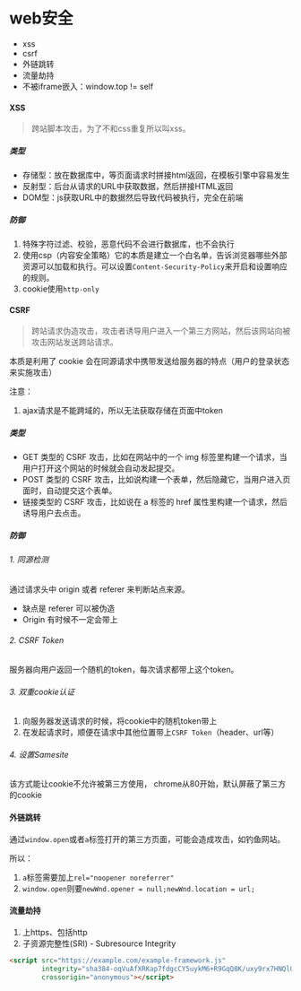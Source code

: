 # web安全

- xss
- csrf
- 外链跳转
- 流量劫持
- 不被iframe嵌入：window.top != self

#### XSS

> 跨站脚本攻击，为了不和css重复所以叫xss。

##### 类型

- 存储型：放在数据库中，等页面请求时拼接html返回，在模板引擎中容易发生
- 反射型：后台从请求的URL中获取数据，然后拼接HTML返回
- DOM型：js获取URL中的数据然后导致代码被执行，完全在前端

##### 防御

1. 特殊字符过滤、校验，恶意代码不会进行数据库，也不会执行
2. 使用csp（内容安全策略）它的本质是建立一个白名单，告诉浏览器哪些外部资源可以加载和执行。可以设置`Content-Security-Policy`来开启和设置响应的规则。
3. cookie使用`http-only`

#### CSRF

> 跨站请求伪造攻击，攻击者诱导用户进入一个第三方网站，然后该网站向被攻击网站发送跨站请求。

本质是利用了 cookie 会在同源请求中携带发送给服务器的特点（用户的登录状态来实施攻击）

注意：

1. ajax请求是不能跨域的，所以无法获取存储在页面中token

##### 类型

- GET 类型的 CSRF 攻击，比如在网站中的一个 img 标签里构建一个请求，当用户打开这个网站的时候就会自动发起提交。
- POST 类型的 CSRF 攻击，比如说构建一个表单，然后隐藏它，当用户进入页面时，自动提交这个表单。
- 链接类型的 CSRF 攻击，比如说在 a 标签的 href 属性里构建一个请求，然后诱导用户去点击。

##### 防御

###### 1. 同源检测

通过请求头中 origin 或者 referer 来判断站点来源。

- 缺点是 referer 可以被伪造
- Origin 有时候不一定会带上

###### 2. CSRF Token

服务器向用户返回一个随机的token，每次请求都带上这个token。

###### 3. 双重cookie认证

1. 向服务器发送请求的时候，将cookie中的随机token带上
2. 在发起请求时，顺便在请求中其他位置带上`CSRF Token`（header、url等）

###### 4. 设置Samesite

该方式能让cookie不允许被第三方使用，
chrome从80开始，默认屏蔽了第三方的cookie

#### 外链跳转

通过`window.open`或者`a`标签打开的第三方页面，可能会造成攻击，如钓鱼网站。

所以：

1. `a`标签需要加上`rel="noopener noreferrer"`
2. `window.open`则要`newWnd.opener = null;newWnd.location = url;`

#### 流量劫持

1. 上https、包括http
2. 子资源完整性(SRI) - Subresource Integrity

```html
<script src="https://example.com/example-framework.js"
        integrity="sha384-oqVuAfXRKap7fdgcCY5uykM6+R9GqQ8K/uxy9rx7HNQlGYl1kPzQho1wx4JwY8wC"
        crossorigin="anonymous"></script>
```
